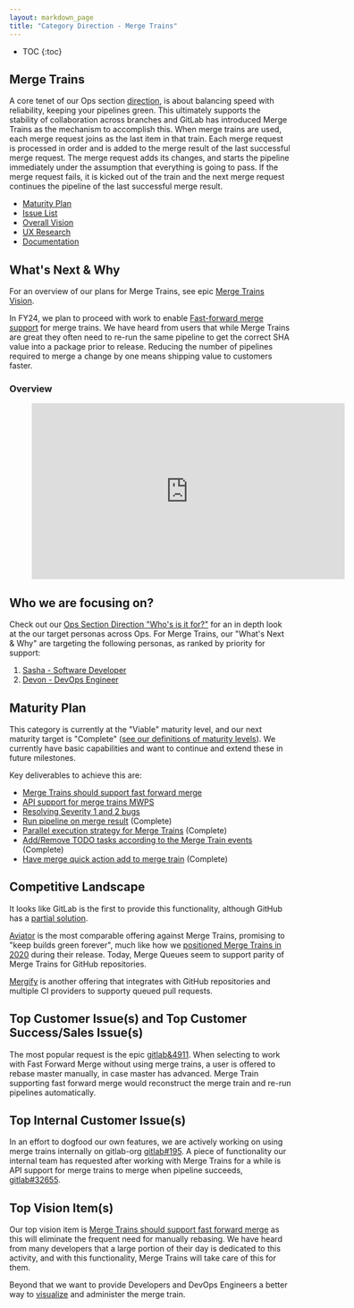 ```yaml
---
layout: markdown_page
title: "Category Direction - Merge Trains"
---
```


- TOC
{:toc}

## Merge Trains

A core tenet of our Ops section [direction](/direction/ops/#speedy-reliable-pipelines), is about balancing speed with reliability, keeping your pipelines green. This ultimately supports the stability of collaboration across branches and GitLab has introduced Merge Trains as the mechanism to accomplish this. When merge trains are used, each merge request joins as the last item in that train. Each merge request is processed in order and is added to the merge result of the last successful merge request. The merge request adds its changes, and starts the pipeline immediately under the assumption that everything is going to pass. If the merge request fails, it is kicked out of the train and the next merge request continues the pipeline of the last successful merge result. 

- [Maturity Plan](#maturity-plan)
- [Issue List](https://gitlab.com/groups/gitlab-org/-/issues?scope=all&utf8=%E2%9C%93&state=opened&label_name[]=Category%3AMerge%20Trains)
- [Overall Vision](/direction/ops/)
- [UX Research](https://gitlab.com/groups/gitlab-org/-/epics/594)
- [Documentation](https://docs.gitlab.com/ee/ci/pipelines/merge_trains.html)

## What's Next & Why

For an overview of our plans for Merge Trains, see epic [Merge Trains Vision](https://gitlab.com/groups/gitlab-org/-/epics/5122).

In FY24, we plan to proceed with work to enable [Fast-forward merge support](https://gitlab.com/groups/gitlab-org/-/epics/4911#proposal) for merge trains. We have heard from users that while Merge Trains are great they often need to re-run the same pipeline to get the correct SHA value into a package prior to release. Reducing the number of pipelines required to merge a change by one means shipping value to customers faster.

### Overview

<!-- blank line -->
<figure class="video_container">
  <iframe width="560" height="315" src="https://www.youtube.com/embed/H2KPKDBW6Tw" frameborder="0" allowfullscreen></iframe>
</figure>
<!-- blank line -->

## Who we are focusing on? 

Check out our [Ops Section Direction "Who's is it for?"](/direction/ops/#who-is-it-for) for an in depth look at the our target personas across Ops. For Merge Trains, our "What's Next & Why" are targeting the following personas, as ranked by priority for support: 

1. [Sasha - Software Developer](https://about.gitlab.com/handbook/product/personas/#sasha-software-developer)
1. [Devon - DevOps Engineer](https://about.gitlab.com/handbook/product/personas/#devon-devops-engineer)
 
## Maturity Plan

This category is currently at the "Viable" maturity level, and our next maturity target is "Complete" ([see our definitions of maturity levels](https://about.gitlab.com/direction/maturity/)). We currently have basic capabilities and want to continue and extend these in future milestones.

Key deliverables to achieve this are:

- [Merge Trains should support fast forward merge](https://gitlab.com/groups/gitlab-org/-/epics/4911)
- [API support for merge trains MWPS](https://gitlab.com/gitlab-org/gitlab/-/issues/32665)
- [Resolving Severity 1 and 2 bugs](https://gitlab.com/gitlab-org/gitlab/-/issues?sort=milestone_due_desc&state=opened&label_name[]=Category:Merge+Trains&label_name[]=type::bug&not[label_name][]=severity::3&not[label_name][]=severity::4)
- [Run pipeline on merge result](https://gitlab.com/gitlab-org/gitlab-ee/issues/7380) (Complete)
- [Parallel execution strategy for Merge Trains](https://gitlab.com/gitlab-org/gitlab-ee/issues/11222) (Complete)
- [Add/Remove TODO tasks according to the Merge Train events](https://gitlab.com/gitlab-org/gitlab/issues/12136) (Complete)
- [Have merge quick action add to merge train](https://gitlab.com/gitlab-org/gitlab/issues/32336) (Complete)

## Competitive Landscape

It looks like GitLab is the first to provide this functionality, although GitHub has a [partial solution](https://github.blog/changelog/2021-10-27-pull-request-merge-queue-limited-beta/). 

[Aviator](https://www.aviator.co/) is the most comparable offering against Merge Trains, promising to "keep builds green forever", much like how we [positioned Merge Trains in 2020](https://about.gitlab.com/blog/2020/01/30/all-aboard-merge-trains/) during their release. Today, Merge Queues seem to support parity of Merge Trains for GitHub repositories. 

[Mergify](https://mergify.com/features/merge-queue) is another offering that integrates with GitHub repositories and multiple CI providers to supporty queued pull requests.

## Top Customer Issue(s) and Top Customer Success/Sales Issue(s)

The most popular request is the epic [gitlab&4911](https://gitlab.com/groups/gitlab-org/-/epics/4911). When selecting to work with Fast Forward Merge without using merge trains, a user is offered to rebase master manually, in case master has advanced. Merge Train supporting fast forward merge would reconstruct the merge train and re-run pipelines automatically.

## Top Internal Customer Issue(s)

In an effort to dogfood our own features, we are actively working on using merge trains internally on gitlab-org [gitlab#195](https://gitlab.com/gitlab-org/quality/team-tasks/issues/195). A piece of functionality our internal team has requested after working with Merge Trains for a while is API support for merge trains to merge when pipeline succeeds, [gitlab#32655](https://gitlab.com/gitlab-org/gitlab/-/issues/32665). 

## Top Vision Item(s)

Our top vision item is [Merge Trains should support fast forward merge](https://gitlab.com/gitlab-org/gitlab/issues/35628) as this will eliminate the frequent need for manually rebasing. We have heard from many developers that a large portion of their day is dedicated to this activity, and with this functionality, Merge Trains will take care of this for them. 

Beyond that we want to provide Developers and DevOps Engineers a better way to [visualize](https://gitlab.com/gitlab-org/gitlab/-/issues/277391) and administer the merge train.

